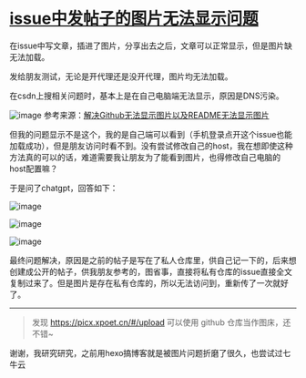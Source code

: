 # [issue中发帖子的图片无法显示问题](https://github.com/QiYongchuan/MyGitBlog/issues/55)

在issue中写文章，插进了图片，分享出去之后，文章可以正常显示，但是图片缺无法加载。

发给朋友测试，无论是开代理还是没开代理，图片均无法加载。

在csdn上搜相关问题时，基本上是在自己电脑端无法显示，原因是DNS污染。

![image](https://github.com/QiYongchuan/MyGitBlog/assets/105039020/595616e3-b773-4cde-a34d-ca130b1f02e8)
参考来源：[解决Github无法显示图片以及README无法显示图片](https://blog.csdn.net/qq_41709370/article/details/106282229)

但我的问题显示不是这个，我的是自己端可以看到（手机登录点开这个issue也能加载成功），但是朋友访问时看不到。没有尝试修改自己的host，我在想即使这种方法真的可以的话，难道需要我让朋友为了能看到图片，也得修改自己电脑的host配置嘛？

于是问了chatgpt，回答如下：

![image](https://github.com/QiYongchuan/MyGitBlog/assets/105039020/e16114b4-5c51-4ed7-9612-ec54f799797d)

![image](https://github.com/QiYongchuan/MyGitBlog/assets/105039020/49edb418-2f8a-4cd3-88ba-edbf52fe0be8)


![image](https://github.com/QiYongchuan/MyGitBlog/assets/105039020/a2cf5d5c-648d-4b7b-8712-2330186ebce5)

最终问题解决，原因是之前的帖子是写在了私人仓库里，供自己记一下的，后来想创建成公开的帖子，供我朋友参考的，图省事，直接将私有仓库的issue直接全文复制过来了。但是图片是存在私有仓库的，所以无法访问到，重新传了一次就好了。

---

> 发现 https://picx.xpoet.cn/#/upload 可以使用 github 仓库当作图床，还不错~

谢谢，我研究研究，之前用hexo搞博客就是被图片问题折磨了很久，也尝试过七牛云